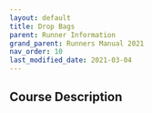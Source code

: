 ```yaml
---
layout: default
title: Drop Bags
parent: Runner Information
grand_parent: Runners Manual 2021
nav_order: 10
last_modified_date: 2021-03-04
---
```


## Course Description

